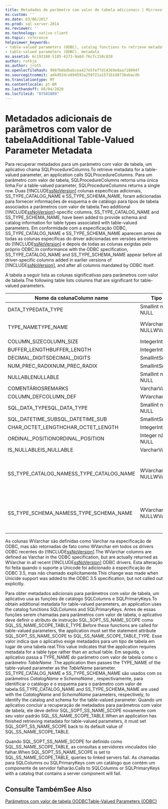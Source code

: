 ```yaml
---
title: Metadados de parâmetro com valor de tabela adicionais | Microsoft Docs
ms.custom: ''
ms.date: 03/06/2017
ms.prod: sql-server-2014
ms.reviewer: ''
ms.technology: native-client
ms.topic: reference
helpviewer_keywords:
- table-valued parameters (ODBC), catalog functions to retrieve metadata
- table-valued parameters (ODBC), metadata
ms.assetid: 6c193188-5185-4373-9a0d-76cfc150c828
author: rothja
ms.author: jroth
ms.openlocfilehash: 9907b6bdbabcea427e5feffd14369e8aa718094f
ms.sourcegitcommit: ad4d92dce894592a259721a1571b1d8736abacdb
ms.translationtype: MT
ms.contentlocale: pt-BR
ms.lasthandoff: 08/04/2020
ms.locfileid: "87581809"
---
```

# <a name="additional-table-valued-parameter-metadata"></a><span data-ttu-id="dc513-102">Metadados adicionais de parâmetros com valor de tabela</span><span class="sxs-lookup"><span data-stu-id="dc513-102">Additional Table-Valued Parameter Metadata</span></span>
  <span data-ttu-id="dc513-103">Para recuperar metadados para um parâmetro com valor de tabela, um aplicativo chama SQLProcedureColumns.</span><span class="sxs-lookup"><span data-stu-id="dc513-103">To retrieve metadata for a table-valued parameter, an application calls SQLProcedureColumns.</span></span> <span data-ttu-id="dc513-104">Para um parâmetro com valor de tabela, SQLProcedureColumns retorna uma única linha.</span><span class="sxs-lookup"><span data-stu-id="dc513-104">For a table-valued parameter, SQLProcedureColumns returns a single row.</span></span> <span data-ttu-id="dc513-105">Duas [!INCLUDE[ssNoVersion](../../includes/ssnoversion-md.md)] colunas específicas adicionais, SS_TYPE_CATALOG_NAME e SS_TYPE_SCHEMA_NAME, foram adicionadas para fornecer informações de esquema e de catálogo para tipos de tabela associados a parâmetros com valor de tabela.</span><span class="sxs-lookup"><span data-stu-id="dc513-105">Two additional [!INCLUDE[ssNoVersion](../../includes/ssnoversion-md.md)]-specific columns, SS_TYPE_CATALOG_NAME and SS_TYPE_SCHEMA_NAME, have been added to provide schema and catalog information for table types associated with table-valued parameters.</span></span> <span data-ttu-id="dc513-106">Em conformidade com a especificação ODBC, SS_TYPE_CATALOG_NAME e SS_TYPE_SCHEMA_NAME aparecem antes de todas as colunas específicas do driver adicionadas em versões anteriores do [!INCLUDE[ssNoVersion](../../includes/ssnoversion-md.md)] e depois de todas as colunas exigidas pelo próprio ODBC.</span><span class="sxs-lookup"><span data-stu-id="dc513-106">In conformance with the ODBC specification, SS_TYPE_CATALOG_NAME and SS_TYPE_SCHEMA_NAME appear before all driver-specific columns added in earlier versions of [!INCLUDE[ssNoVersion](../../includes/ssnoversion-md.md)], and after all columns mandated by ODBC itself.</span></span>  
  
 <span data-ttu-id="dc513-107">A tabela a seguir lista as colunas significativas para parâmetros com valor de tabela.</span><span class="sxs-lookup"><span data-stu-id="dc513-107">The following table lists columns that are significant for table-valued parameters.</span></span>  
  
|<span data-ttu-id="dc513-108">Nome da coluna</span><span class="sxs-lookup"><span data-stu-id="dc513-108">Column name</span></span>|<span data-ttu-id="dc513-109">Tipo de dados</span><span class="sxs-lookup"><span data-stu-id="dc513-109">Data type</span></span>|<span data-ttu-id="dc513-110">Valor/comentários</span><span class="sxs-lookup"><span data-stu-id="dc513-110">Value/comments</span></span>|  
|-----------------|---------------|---------------------|  
|<span data-ttu-id="dc513-111">DATA_TYPE</span><span class="sxs-lookup"><span data-stu-id="dc513-111">DATA_TYPE</span></span>|<span data-ttu-id="dc513-112">Smallint não NULL</span><span class="sxs-lookup"><span data-stu-id="dc513-112">Smallint not NULL</span></span>|<span data-ttu-id="dc513-113">SQL_SS_TABLE</span><span class="sxs-lookup"><span data-stu-id="dc513-113">SQL_SS_TABLE</span></span>|  
|<span data-ttu-id="dc513-114">TYPE_NAME</span><span class="sxs-lookup"><span data-stu-id="dc513-114">TYPE_NAME</span></span>|<span data-ttu-id="dc513-115">WVarchar(128) não NULL</span><span class="sxs-lookup"><span data-stu-id="dc513-115">WVarchar(128) not NULL</span></span>|<span data-ttu-id="dc513-116">O nome do tipo do parâmetro com valor de tabela.</span><span class="sxs-lookup"><span data-stu-id="dc513-116">The type name of the table-valued parameter.</span></span>|  
|<span data-ttu-id="dc513-117">COLUMN_SIZE</span><span class="sxs-lookup"><span data-stu-id="dc513-117">COLUMN_SIZE</span></span>|<span data-ttu-id="dc513-118">Integer</span><span class="sxs-lookup"><span data-stu-id="dc513-118">Integer</span></span>|<span data-ttu-id="dc513-119">NULO</span><span class="sxs-lookup"><span data-stu-id="dc513-119">NULL</span></span>|  
|<span data-ttu-id="dc513-120">BUFFER_LENGTH</span><span class="sxs-lookup"><span data-stu-id="dc513-120">BUFFER_LENGTH</span></span>|<span data-ttu-id="dc513-121">Integer</span><span class="sxs-lookup"><span data-stu-id="dc513-121">Integer</span></span>|<span data-ttu-id="dc513-122">0</span><span class="sxs-lookup"><span data-stu-id="dc513-122">0</span></span>|  
|<span data-ttu-id="dc513-123">DECIMAL_DIGITS</span><span class="sxs-lookup"><span data-stu-id="dc513-123">DECIMAL_DIGITS</span></span>|<span data-ttu-id="dc513-124">Smallint</span><span class="sxs-lookup"><span data-stu-id="dc513-124">Smallint</span></span>|<span data-ttu-id="dc513-125">NULO</span><span class="sxs-lookup"><span data-stu-id="dc513-125">NULL</span></span>|  
|<span data-ttu-id="dc513-126">NUM_PREC_RADIX</span><span class="sxs-lookup"><span data-stu-id="dc513-126">NUM_PREC_RADIX</span></span>|<span data-ttu-id="dc513-127">Smallint</span><span class="sxs-lookup"><span data-stu-id="dc513-127">Smallint</span></span>|<span data-ttu-id="dc513-128">NULO</span><span class="sxs-lookup"><span data-stu-id="dc513-128">NULL</span></span>|  
|<span data-ttu-id="dc513-129">NULLABLE</span><span class="sxs-lookup"><span data-stu-id="dc513-129">NULLABLE</span></span>|<span data-ttu-id="dc513-130">Smallint não NULL</span><span class="sxs-lookup"><span data-stu-id="dc513-130">Smallint not NULL</span></span>|<span data-ttu-id="dc513-131">SQL_NULLABLE</span><span class="sxs-lookup"><span data-stu-id="dc513-131">SQL_NULLABLE</span></span>|  
|<span data-ttu-id="dc513-132">COMENTÁRIOS</span><span class="sxs-lookup"><span data-stu-id="dc513-132">REMARKS</span></span>|<span data-ttu-id="dc513-133">Varchar</span><span class="sxs-lookup"><span data-stu-id="dc513-133">Varchar</span></span>|<span data-ttu-id="dc513-134">NULO</span><span class="sxs-lookup"><span data-stu-id="dc513-134">NULL</span></span>|  
|<span data-ttu-id="dc513-135">COLUMN_DEF</span><span class="sxs-lookup"><span data-stu-id="dc513-135">COLUMN_DEF</span></span>|<span data-ttu-id="dc513-136">WVarchar(4000)</span><span class="sxs-lookup"><span data-stu-id="dc513-136">WVarchar(4000)</span></span>|<span data-ttu-id="dc513-137">NULO</span><span class="sxs-lookup"><span data-stu-id="dc513-137">NULL</span></span>|  
|<span data-ttu-id="dc513-138">SQL_DATA_TYPE</span><span class="sxs-lookup"><span data-stu-id="dc513-138">SQL_DATA_TYPE</span></span>|<span data-ttu-id="dc513-139">Smallint não NULL</span><span class="sxs-lookup"><span data-stu-id="dc513-139">Smallint not NULL</span></span>|<span data-ttu-id="dc513-140">SQL_SS_TABLE</span><span class="sxs-lookup"><span data-stu-id="dc513-140">SQL_SS_TABLE</span></span>|  
|<span data-ttu-id="dc513-141">SQL_DATETIME_SUB</span><span class="sxs-lookup"><span data-stu-id="dc513-141">SQL_DATETIME_SUB</span></span>|<span data-ttu-id="dc513-142">Smallint</span><span class="sxs-lookup"><span data-stu-id="dc513-142">Smallint</span></span>|<span data-ttu-id="dc513-143">NULO</span><span class="sxs-lookup"><span data-stu-id="dc513-143">NULL</span></span>|  
|<span data-ttu-id="dc513-144">CHAR_OCTET_LENGTH</span><span class="sxs-lookup"><span data-stu-id="dc513-144">CHAR_OCTET_LENGTH</span></span>|<span data-ttu-id="dc513-145">Integer</span><span class="sxs-lookup"><span data-stu-id="dc513-145">Integer</span></span>|<span data-ttu-id="dc513-146">NULO</span><span class="sxs-lookup"><span data-stu-id="dc513-146">NULL</span></span>|  
|<span data-ttu-id="dc513-147">ORDINAL_POSITION</span><span class="sxs-lookup"><span data-stu-id="dc513-147">ORDINAL_POSITION</span></span>|<span data-ttu-id="dc513-148">Integer não NULL</span><span class="sxs-lookup"><span data-stu-id="dc513-148">Integer not NULL</span></span>|<span data-ttu-id="dc513-149">A posição ordinal do parâmetro.</span><span class="sxs-lookup"><span data-stu-id="dc513-149">The ordinal position of the parameter.</span></span>|  
|<span data-ttu-id="dc513-150">IS_NULLABLE</span><span class="sxs-lookup"><span data-stu-id="dc513-150">IS_NULLABLE</span></span>|<span data-ttu-id="dc513-151">Varchar</span><span class="sxs-lookup"><span data-stu-id="dc513-151">Varchar</span></span>|<span data-ttu-id="dc513-152">"YES"</span><span class="sxs-lookup"><span data-stu-id="dc513-152">"YES"</span></span>|  
|<span data-ttu-id="dc513-153">SS_TYPE_CATALOG_NAME</span><span class="sxs-lookup"><span data-stu-id="dc513-153">SS_TYPE_CATALOG_NAME</span></span>|<span data-ttu-id="dc513-154">WVarchar(128) não NULL</span><span class="sxs-lookup"><span data-stu-id="dc513-154">WVarchar(128) not NULL</span></span>|<span data-ttu-id="dc513-155">O catálogo que contém a definição de tipo do tipo de tabela do parâmetro com valor de tabela.</span><span class="sxs-lookup"><span data-stu-id="dc513-155">The catalog that contains the type definition for the table type of the table-valued parameter.</span></span>|  
|<span data-ttu-id="dc513-156">SS_TYPE_SCHEMA_NAME</span><span class="sxs-lookup"><span data-stu-id="dc513-156">SS_TYPE_SCHEMA_NAME</span></span>|<span data-ttu-id="dc513-157">WVarchar(128) não NULL</span><span class="sxs-lookup"><span data-stu-id="dc513-157">WVarchar(128) not NULL</span></span>|<span data-ttu-id="dc513-158">O esquema que contém a definição de tipo do tipo de tabela do parâmetro com valor de tabela.</span><span class="sxs-lookup"><span data-stu-id="dc513-158">The schema that contains the type definition for the table type of the table-valued parameter.</span></span>|  
  
 <span data-ttu-id="dc513-159">As colunas WVarchar são definidas como Varchar na especificação de ODBC, mas são retornadas de fato como WVarchar em todos os drivers ODBC recentes do [!INCLUDE[ssNoVersion](../../includes/ssnoversion-md.md)].</span><span class="sxs-lookup"><span data-stu-id="dc513-159">The WVarchar columns are defined as Varchar in the ODBC specification, but are actually returned as WVarchar in all recent [!INCLUDE[ssNoVersion](../../includes/ssnoversion-md.md)] ODBC drivers.</span></span> <span data-ttu-id="dc513-160">Esta alteração foi feita quando o suporte a Unicode foi adicionado à especificação de ODBC 3.5, mas não chamado explicitamente.</span><span class="sxs-lookup"><span data-stu-id="dc513-160">This change was made when Unicide support was added to the ODBC 3.5 specification, but not called out explicitly.</span></span>  
  
 <span data-ttu-id="dc513-161">Para obter metadados adicionais para parâmetros com valor de tabela, um aplicativo usa as funções de catálogo SQLColumns e SQLPrimaryKeys.</span><span class="sxs-lookup"><span data-stu-id="dc513-161">To obtain additional metadata for table-valued parameters, an application uses the catalog functions SQLColumns and SQLPrimaryKeys.</span></span> <span data-ttu-id="dc513-162">Antes de essas funções serem chamadas para parâmetros com valor de tabela, o aplicativo deve definir o atributo de instrução SQL_SOPT_SS_NAME_SCOPE como SQL_SS_NAME_SCOPE_TABLE_TYPE.</span><span class="sxs-lookup"><span data-stu-id="dc513-162">Before these functions are called for table-valued parameters, the application must set the statement attribute SQL_SOPT_SS_NAME_SCOPE to SQL_SS_NAME_SCOPE_TABLE_TYPE.</span></span> <span data-ttu-id="dc513-163">Esse valor indica que o aplicativo exige metadados para um tipo de tabela em lugar de uma tabela real.</span><span class="sxs-lookup"><span data-stu-id="dc513-163">This value indicates that the application requires metadata for a table type rather than an actual table.</span></span> <span data-ttu-id="dc513-164">Em seguida, o aplicativo passa a TYPE_NAME do parâmetro com valor de tabela como o parâmetro *TableName* .</span><span class="sxs-lookup"><span data-stu-id="dc513-164">The application then passes the TYPE_NAME of the table-valued parameter as the *TableName* parameter.</span></span> <span data-ttu-id="dc513-165">SS_TYPE_CATALOG_NAME e SS_TYPE_SCHEMA_NAME são usados com os parâmetros *CatalogName* e *SchemaName* , respectivamente, para identificar o catálogo e o esquema para o parâmetro com valor de tabela.</span><span class="sxs-lookup"><span data-stu-id="dc513-165">SS_TYPE_CATALOG_NAME and SS_TYPE_SCHEMA_NAME are used with the *CatalogName* and *SchemaName* parameters, respectively, to identify the catalog and schema for the table-valued parameter.</span></span> <span data-ttu-id="dc513-166">Quando um aplicativo concluir a recuperação de metadados para parâmetros com valor de tabela, ele deve definir SQL_SOPT_SS_NAME_SCOPE novamente com seu valor padrão SQL_SS_NAME_SCOPE_TABLE.</span><span class="sxs-lookup"><span data-stu-id="dc513-166">When an application has finished retrieving metadata for table-valued parameters, it must set SQL_SOPT_SS_NAME_SCOPE back to its default value of SQL_SS_NAME_SCOPE_TABLE.</span></span>  
  
 <span data-ttu-id="dc513-167">Quando SQL_SOPT_SS_NAME_SCOPE for definido como SQL_SS_NAME_SCOPE_TABLE, as consultas a servidores vinculados irão falhar.</span><span class="sxs-lookup"><span data-stu-id="dc513-167">When SQL_SOPT_SS_NAME_SCOPE is set to SQL_SS_NAME_SCOPE_TABLE, queries to linked servers fail.</span></span> <span data-ttu-id="dc513-168">As chamadas para SQLColumns ou SQLPrimaryKeys com um catálogo que contém um componente de servidor falharão.</span><span class="sxs-lookup"><span data-stu-id="dc513-168">Calls to SQLColumns or SQLPrimaryKeys with a catalog that contains a server component will fail.</span></span>  
  
## <a name="see-also"></a><span data-ttu-id="dc513-169">Consulte Também</span><span class="sxs-lookup"><span data-stu-id="dc513-169">See Also</span></span>  
 [<span data-ttu-id="dc513-170">Parâmetros com valor de tabela &#40;&#41;ODBC</span><span class="sxs-lookup"><span data-stu-id="dc513-170">Table-Valued Parameters &#40;ODBC&#41;</span></span>](table-valued-parameters-odbc.md)  
  
  
